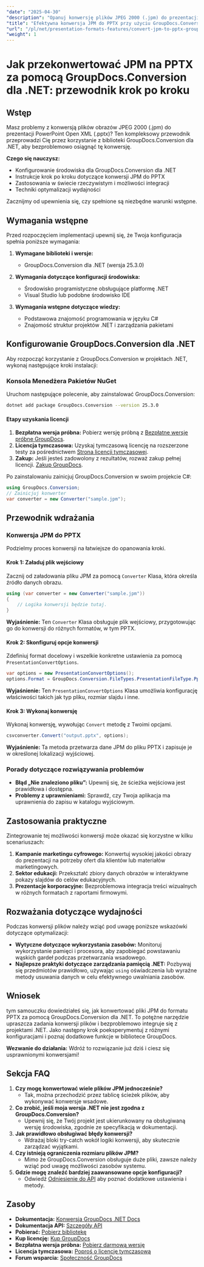 ```yaml
---
"date": "2025-04-30"
"description": "Opanuj konwersję plików JPEG 2000 (.jpm) do prezentacji PowerPoint (.pptx) dzięki temu kompleksowemu przewodnikowi dotyczącemu korzystania z GroupDocs.Conversion dla .NET."
"title": "Efektywna konwersja JPM do PPTX przy użyciu GroupDocs.Conversion dla .NET&#58; Przewodnik krok po kroku"
"url": "/pl/net/presentation-formats-features/convert-jpm-to-pptx-groupdocs-dotnet/"
"weight": 1
---
```


# Jak przekonwertować JPM na PPTX za pomocą GroupDocs.Conversion dla .NET: przewodnik krok po kroku

## Wstęp
Masz problemy z konwersją plików obrazów JPEG 2000 (.jpm) do prezentacji PowerPoint Open XML (.pptx)? Ten kompleksowy przewodnik przeprowadzi Cię przez korzystanie z biblioteki GroupDocs.Conversion dla .NET, aby bezproblemowo osiągnąć tę konwersję.

**Czego się nauczysz:**
- Konfigurowanie środowiska dla GroupDocs.Conversion dla .NET
- Instrukcje krok po kroku dotyczące konwersji JPM do PPTX
- Zastosowania w świecie rzeczywistym i możliwości integracji
- Techniki optymalizacji wydajności

Zacznijmy od upewnienia się, czy spełnione są niezbędne warunki wstępne.

## Wymagania wstępne
Przed rozpoczęciem implementacji upewnij się, że Twoja konfiguracja spełnia poniższe wymagania:

1. **Wymagane biblioteki i wersje:**
   - GroupDocs.Conversion dla .NET (wersja 25.3.0)

2. **Wymagania dotyczące konfiguracji środowiska:**
   - Środowisko programistyczne obsługujące platformę .NET
   - Visual Studio lub podobne środowisko IDE

3. **Wymagania wstępne dotyczące wiedzy:**
   - Podstawowa znajomość programowania w języku C#
   - Znajomość struktur projektów .NET i zarządzania pakietami

## Konfigurowanie GroupDocs.Conversion dla .NET
Aby rozpocząć korzystanie z GroupDocs.Conversion w projektach .NET, wykonaj następujące kroki instalacji:

### Konsola Menedżera Pakietów NuGet
Uruchom następujące polecenie, aby zainstalować GroupDocs.Conversion:

```bash
dotnet add package GroupDocs.Conversion --version 25.3.0
```

#### Etapy uzyskania licencji
1. **Bezpłatna wersja próbna:** Pobierz wersję próbną z [Bezpłatne wersje próbne GroupDocs](https://releases.groupdocs.com/conversion/net/).
2. **Licencja tymczasowa:** Uzyskaj tymczasową licencję na rozszerzone testy za pośrednictwem [Strona licencji tymczasowej](https://purchase.groupdocs.com/temporary-license/).
3. **Zakup:** Jeśli jesteś zadowolony z rezultatów, rozważ zakup pełnej licencji. [Zakup GroupDocs](https://purchase.groupdocs.com/buy).

Po zainstalowaniu zainicjuj GroupDocs.Conversion w swoim projekcie C#:

```csharp
using GroupDocs.Conversion;
// Zainicjuj konwerter
var converter = new Converter("sample.jpm");
```

## Przewodnik wdrażania
### Konwersja JPM do PPTX
Podzielmy proces konwersji na łatwiejsze do opanowania kroki.

#### Krok 1: Załaduj plik wejściowy
Zacznij od załadowania pliku JPM za pomocą `Converter` Klasa, która określa źródło danych obrazu.

```csharp
using (var converter = new Converter("sample.jpm"))
{
    // Logika konwersji będzie tutaj.
}
```
**Wyjaśnienie:** Ten `Converter` Klasa obsługuje plik wejściowy, przygotowując go do konwersji do różnych formatów, w tym PPTX.

#### Krok 2: Skonfiguruj opcje konwersji
Zdefiniuj format docelowy i wszelkie konkretne ustawienia za pomocą `PresentationConvertOptions`.

```csharp
var options = new PresentationConvertOptions();
options.Format = GroupDocs.Conversion.FileTypes.PresentationFileType.Pptx;
```
**Wyjaśnienie:** Ten `PresentationConvertOptions` Klasa umożliwia konfigurację właściwości takich jak typ pliku, rozmiar slajdu i inne.

#### Krok 3: Wykonaj konwersję
Wykonaj konwersję, wywołując `Convert` metodę z Twoimi opcjami.

```csharp
csvconverter.Convert("output.pptx", options);
```
**Wyjaśnienie:** Ta metoda przetwarza dane JPM do pliku PPTX i zapisuje je w określonej lokalizacji wyjściowej.

### Porady dotyczące rozwiązywania problemów
- **Błąd „Nie znaleziono pliku”:** Upewnij się, że ścieżka wejściowa jest prawidłowa i dostępna.
- **Problemy z uprawnieniami:** Sprawdź, czy Twoja aplikacja ma uprawnienia do zapisu w katalogu wyjściowym.

## Zastosowania praktyczne
Zintegrowanie tej możliwości konwersji może okazać się korzystne w kilku scenariuszach:
1. **Kampanie marketingu cyfrowego:** Konwertuj wysokiej jakości obrazy do prezentacji na potrzeby ofert dla klientów lub materiałów marketingowych.
2. **Sektor edukacji:** Przekształć zbiory danych obrazów w interaktywne pokazy slajdów do celów edukacyjnych.
3. **Prezentacje korporacyjne:** Bezproblemowa integracja treści wizualnych w różnych formatach z raportami firmowymi.

## Rozważania dotyczące wydajności
Podczas konwersji plików należy wziąć pod uwagę poniższe wskazówki dotyczące optymalizacji:
- **Wytyczne dotyczące wykorzystania zasobów:** Monitoruj wykorzystanie pamięci i procesora, aby zapobiegać powstawaniu wąskich gardeł podczas przetwarzania wsadowego.
- **Najlepsze praktyki dotyczące zarządzania pamięcią .NET:** Pozbywaj się przedmiotów prawidłowo, używając `using` oświadczenia lub wyraźne metody usuwania danych w celu efektywnego uwalniania zasobów.

## Wniosek
tym samouczku dowiedziałeś się, jak konwertować pliki JPM do formatu PPTX za pomocą GroupDocs.Conversion dla .NET. To potężne narzędzie upraszcza zadania konwersji plików i bezproblemowo integruje się z projektami .NET. Jako następny krok poeksperymentuj z różnymi konfiguracjami i poznaj dodatkowe funkcje w bibliotece GroupDocs.

**Wezwanie do działania:** Wdróż to rozwiązanie już dziś i ciesz się usprawnionymi konwersjami!

## Sekcja FAQ
1. **Czy mogę konwertować wiele plików JPM jednocześnie?**
   - Tak, można przechodzić przez tablicę ścieżek plików, aby wykonywać konwersje wsadowe.
2. **Co zrobić, jeśli moja wersja .NET nie jest zgodna z GroupDocs.Conversion?**
   - Upewnij się, że Twój projekt jest ukierunkowany na obsługiwaną wersję środowiska, zgodnie ze specyfikacją w dokumentacji.
3. **Jak prawidłowo obsługiwać błędy konwersji?**
   - Wdrażaj bloki try-catch wokół logiki konwersji, aby skutecznie zarządzać wyjątkami.
4. **Czy istnieją ograniczenia rozmiaru plików JPM?**
   - Mimo że GroupDocs.Conversion obsługuje duże pliki, zawsze należy wziąć pod uwagę możliwości zasobów systemu.
5. **Gdzie mogę znaleźć bardziej zaawansowane opcje konfiguracji?**
   - Odwiedź [Odniesienie do API](https://reference.groupdocs.com/conversion/net/) aby poznać dodatkowe ustawienia i metody.

## Zasoby
- **Dokumentacja:** [Konwersja GroupDocs .NET Docs](https://docs.groupdocs.com/conversion/net/)
- **Dokumentacja API:** [Szczegóły API](https://reference.groupdocs.com/conversion/net/)
- **Pobierać:** [Pobierz bibliotekę](https://releases.groupdocs.com/conversion/net/)
- **Kup licencję:** [Kup GroupDocs](https://purchase.groupdocs.com/buy)
- **Bezpłatna wersja próbna:** [Pobierz darmową wersję](https://releases.groupdocs.com/conversion/net/)
- **Licencja tymczasowa:** [Poproś o licencję tymczasową](https://purchase.groupdocs.com/temporary-license/)
- **Forum wsparcia:** [Społeczność GroupDocs](https://forum.groupdocs.com/c/conversion/10)